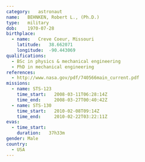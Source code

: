 ```yaml
---
category:	astronaut
name:	BEHNKEN, Robert L., (Ph.D.) 
type:	military
dob:	1970-07-28
birthplace:
  - name:	Creve Coeur, Missouri
    latitude:	38.662071
    longitude:	-90.443069
qualifications:
  - BSc in physics & mechanical engineering
  - PhD in mechanical engineering
references:
  - http://www.nasa.gov/pdf/740566main_current.pdf
missions:
  - name: STS-123
    time_start:   2008-03-11T06:28:14Z
    time_end:     2008-03-27T00:40:42Z
  - name: STS-130
    time_start:   2010-02-08T09:14Z
    time_end:     2010-02-22T03:22:11Z
evas:
  - time_start: 
    duration:   37h33m
gender:	Male
country:
  - USA
---
```

